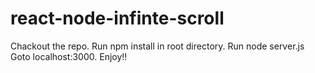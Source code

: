 # react-node-infinte-scroll
Chackout the repo.
Run npm install in root directory.
Run node server.js
Goto localhost:3000.
Enjoy!!
